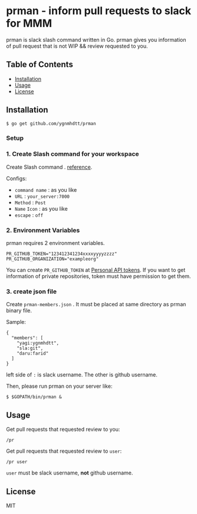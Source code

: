 # prman - inform pull requests to slack for MMM

prman is  slack slash command written in Go.
prman gives you information of pull request that is not WIP && review requested to you.

## Table of Contents

* [Installation](#installation)
* [Usage](#usage)
* [License](#license)

## Installation


```
$ go get github.com/ygnmhdtt/prman
```

### Setup

### 1. Create Slash command for your workspace

Create Slash command . [reference](https://api.slack.com/slash-commands).

Configs:

* `command name` : as you like
* `URL` : `your_server:7000`
* `Method` : `Post`
* `Name` `Icon` : as you like
* `escape` : `off`

### 2. Environment Variables

prman requires 2 environment variables.

```
PR_GITHUB_TOKEN="123412341234xxxxyyyyzzzz"
PR_GITHUB_ORGANIZATION="exampleorg"
```

You can create `PR_GITHUB_TOKEN` at  [Personal API tokens](https://github.com/blog/1509-personal-api-tokens).
If you want to get information of private repositories, token must have permission to get them.

### 3. create json file

Create `prman-members.json` .
It must be placed at same directory as prman binary file.

Sample:

```
{
  "members": [
    "yagi:ygnmhdtt",
    "sla:git",
    "daru:farid"
  ]
}
```

left side of `:` is slack username. The other is github username.

Then, please run prman on your server like:

```
$ $GOPATH/bin/prman &
```

## Usage

Get pull requests that requested review to you:

```
/pr
```

Get pull requests that requested review to `user`:

```
/pr user
```

`user` must be slack username, **not** github username.

## License
MIT
